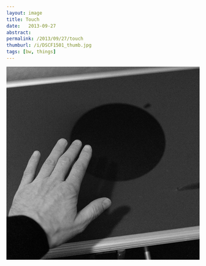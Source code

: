 ```yaml
---
layout: image
title: Touch
date:   2013-09-27
abstract: 
permalink: /2013/09/27/touch
thumburl: /i/DSCF1501_thumb.jpg
tags: [bw, things]
---
```

![](/i/DSCF1501.jpg)

